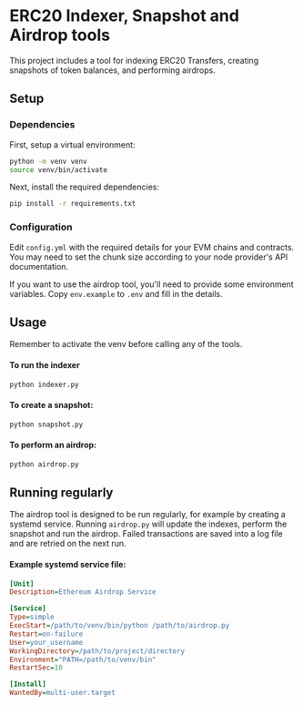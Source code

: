 # ERC20 Indexer, Snapshot and Airdrop tools

This project includes a tool for indexing ERC20 Transfers, creating snapshots of token balances, and performing airdrops. 

## Setup

### Dependencies

First, setup a virtual environment:

```bash
python -m venv venv
source venv/bin/activate
```
Next, install the required dependencies:

```bash
pip install -r requirements.txt
```

### Configuration

Edit `config.yml` with the required details for your EVM chains and contracts. You may need to set the chunk size according to your node provider's API documentation.

If you want to use the airdrop tool, you'll need to provide some environment variables. Copy `env.example` to `.env` and fill in the details.

## Usage

Remember to activate the venv before calling any of the tools.

#### To run the indexer

```bash
python indexer.py
```

#### To create a snapshot:

```bash
python snapshot.py
```

#### To perform an airdrop:
```bash
python airdrop.py
```

## Running regularly

The airdrop tool is designed to be run regularly, for example by creating a systemd service. Running `airdrop.py` will update the indexes, perform the snapshot and run the airdrop. Failed transactions are saved into a log file and are retried on the next run.

#### Example systemd service file:

```ini
[Unit]
Description=Ethereum Airdrop Service

[Service]
Type=simple
ExecStart=/path/to/venv/bin/python /path/to/airdrop.py
Restart=on-failure
User=your_username
WorkingDirectory=/path/to/project/directory
Environment="PATH=/path/to/venv/bin"
RestartSec=10

[Install]
WantedBy=multi-user.target
```